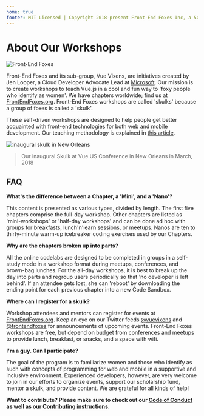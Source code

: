 ```yaml
---
home: true
footer: MIT Licensed | Copyright 2018-present Front-End Foxes Inc, a 501(c)(3) public charity
---
```


# About Our Workshops

![Front-End Foxes](./workshops/images/logo.png)

Front-End Foxes and its sub-group, Vue Vixens, are initiatives created by Jen Looper, a Cloud Developer Advocate Lead at [Microsoft](http://www.microsoft.com). Our mission is to create workshops to teach Vue.js in a cool and fun way to 'foxy people who identify as women'. We have chapters worldwide; find us at [FrontEndFoxes.org](https://frontendfoxes.org). Front-End Foxes workshops are called 'skulks' because a group of foxes is called a 'skulk'.

These self-driven workshops are designed to help people get better acquainted with front-end technologies for both web and mobile development. Our teaching methodology is explained in [this article](https://dev.to/frontendfoxes/the-way-of-the-fox-the-vue-vixens-curriculum-290).

![inaugural skulk in New Orleans](./workshops/images/inaugural_skulk.jpg)

> Our inaugural Skulk at Vue.US Conference in New Orleans in March, 2018

## FAQ

**What's the difference between a Chapter, a 'Mini', and a 'Nano'?**

This content is presented as various types, divided by length. The first five chapters comprise the full-day workshop. Other chapters are listed as 'mini-workshops' or 'half-day workshops' and can be done ad hoc with groups for breakfasts, lunch'n'learn sessions, or meetups. Nanos are ten to thirty-minute warm-up icebreaker coding exercises used by our Chapters.

**Why are the chapters broken up into parts?**

All the online codelabs are designed to be completed in groups in a self-study mode in a workshop format during meetups, conferences, and brown-bag lunches. For the all-day workshops, it is best to break up the day into parts and regroup users periodically so that 'no developer is left behind'. If an attendee gets lost, she can 'reboot' by downloading the ending point for each previous chapter into a new Code Sandbox.

**Where can I register for a skulk?**

Workshop attendees and mentors can register for events at [FrontEndFoxes.org](https://www.frontendfoxes.org). Keep an eye on our Twitter feeds [@vuevixens](https://twitter.com/VueVixens) and [@frontendfoxes](https://twitter.com/FrontendFoxes) for announcements of upcoming events. Front-End Foxes workshops are free, but depend on budget from conferences and meetups to provide lunch, breakfast, or snacks, and a space with wifi.

**I'm a guy. Can I participate?**

The goal of the program is to familiarize women and those who identify as such with concepts of programming for web and mobile in a supportive and inclusive environment. Experienced developers, however, are very welcome to join in our efforts to organize events, support our scholarship fund, mentor a skulk, and provide content. We are grateful for all kinds of help!

**Want to contribute? Please make sure to check out our [Code of Conduct](workshops/CODE_OF_CONDUCT.md) as well as our [Contributing instructions](contributing.md).**
